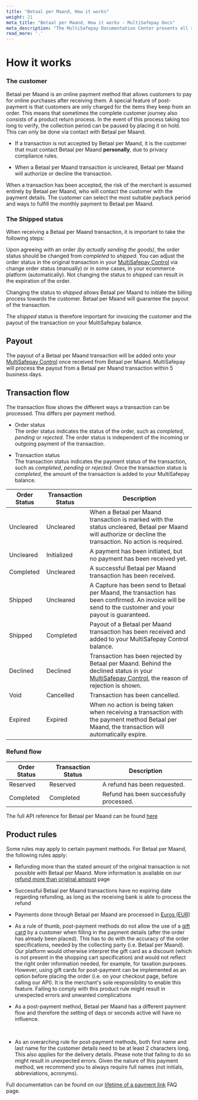 ```yaml
---
title: "Betaal per Maand, How it works"
weight: 21
meta_title: "Betaal per Maand, How it works - MultiSafepay Docs"
meta_description: "The MultiSafepay Documentation Center presents all relevant information about our Plugins and API. You can also find support pages for Payment Methods, Tools and General Questions as well as the contact details of our Support and Integration Teams."
read_more: '.'
---
```

# How it works

### The customer

Betaal per Maand is an online payment method that allows customers to pay for online purchases after receiving them. A special feature of post-payment is that customers are only charged for the items they keep from an order. This means that sometimes the complete customer journey also consists of a product return process. In the event of this process taking too long to verify, the collection period can be paused by placing it on hold. This can only be done via contact with Betaal per Maand.

* If a transaction is not accepted by Betaal per Maand, it is the customer that must contact Betaal per Maand **personally**, due to privacy compliance rules.

* When a Betaal per Maand transaction is uncleared, Betaal per Maand will authorize or decline the transaction.

When a transaction has been accepted, the risk of the merchant is assumed entirely by Betaal per Maand, who will contact the customer with the payment details. The customer can select the most suitable payback period and ways to fulfill the monthly payment to Betaal per Maand.

### The Shipped status

When receiving a Betaal per Maand transaction, it is important to take the following steps:

Upon agreeing with an order _(by actually sending the goods)_, the order status should be changed from _completed_ to _shipped_.  You can adjust the order status in the original transaction in your [MultiSafepay Control](https://merchant.multisafepay.com) via change order status (manually) or in some cases, in your ecommerce platform (automatically). Not changing the status to _shipped_ can result in the expiration of the order.

Changing the status to _shipped_ allows Betaal per Maand to initiate the billing process towards the customer. Betaal per Maand will guarantee the payout of the transaction.

The _shipped_ status is therefore important for invoicing the customer and the payout of the transaction on your MultiSafepay balance.

## Payout
The payout of a Betaal per Maand transaction will be added onto your [MultiSafepay Control](https://merchant.multisafepay.com) once received from Betaal per Maand. MultiSafepay will process the payout from a Betaal per Maand transaction within 5 business days.

## Transaction flow
The transaction flow shows the different ways a transaction can be processed. This differs per payment method.

* Order status      
The order status indicates the status of the order, such as _completed_, _pending_ or _rejected_. The order status is independent of the incoming or outgoing payment of the transaction.

* Transaction status       
The transaction status indicates the payment status of the transaction, such as _completed_, _pending_ or _rejected_. Once the transaction status is _completed_, the amount of the transaction is added to your MultiSafepay balance.


| Order Status                      | Transaction Status      | Description |
|--------------------------------|-----------|-----------------------------------------------------------------------------------------|
| Uncleared   | Uncleared  | When a Betaal per Maand transaction is marked with the status uncleared, Betaal per Maand will authorize or decline the transaction. No action is required.   |
| Uncleared   | Initialized | A payment has been initiated, but no payment has been received yet.  | 
| Completed   | Uncleared  | A successful Betaal per Maand transaction has been received.   |
| Shipped     | Uncleared  | A Capture has been send to Betaal per Maand, the transaction has been confirmed. An invoice will be send to the customer and your payout is guaranteed. |
| Shipped     | Completed  | Payout of a Betaal per Maand transaction has been received and added to your MultiSafepay Control balance.|
| Declined    | Declined   | Transaction has been rejected by Betaal per Maand. Behind the declined status in your [MultiSafepay Control](https://merchant.multisafepay.com), the reason of rejection is shown.     |
| Void        | Cancelled   | Transaction has been cancelled.  | 
| Expired     | Expired    | When no action is being taken when receiving a transaction with the payment method Betaal per Maand, the transaction will automatically expire. | 

### Refund flow 

| Order Status                      | Transaction Status      | Description |
|--------------------------------|-----------|-----------------------------------------------------------------------------------------|
| Reserved       | Reserved    | A refund has been requested. | 
| Completed      | Completed   | Refund has been successfully processed.  | 

The full API reference for Betaal per Maand can be found [here](/api/#santander-betaal-per-maand)

## Product rules
Some rules may apply to certain payment methods. For Betaal per Maand, the following rules apply:

* Refunding more than the stated amount of the original transaction is not possible with Betaal per Maand. More information is available on our [refund more than original amount](/faq/finance/refund-more-than-original-amount) page

* Successful Betaal per Maand transactions have no expiring date regarding refunding, as long as the receiving bank is able to process the refund

* Payments done through Betaal per Maand are processed in [Euros (EUR)](/faq/general/which-currencies-are-supported-by-multisafepay)

* As a rule of thumb, post-payment methods do not allow the use of a [gift card](/payment-methods/gift-cards) by a customer when filling in the payment details (after the order has already been placed). This has to do with the accuracy of the order specifications, needed by the collecting party (i.e. Betaal per Maand). Our platform would otherwise interpret the gift card as a discount (which is not present in the shopping cart specification) and would not reflect the right order information needed, for example, for taxation purposes. However, using gift cards for post-payment can be implemented as an option before placing the order (i.e. on your checkout page, before calling our API). It is the merchant's sole responsibility to enable this feature. Failing to comply with this product rule might result in unexpected errors and unwanted complications

* As a post-payment method, Betaal per Maand has a different payment flow and therefore the setting of days or seconds active will have no influence. 
 <br>        

* As an overarching rule for post-payment methods, both first name and last name for the customer details need to be at least 2 characters long. This also applies for the delivery details. Please note that failing to do so might result in unexpected errors. Given the nature of this payment method, we recommend you to always require full names (not initials, abbreviations, acronyms).


Full documentation can be found on our [lifetime of a payment link](/faq/api/lifetime-of-a-payment-link) FAQ page.


